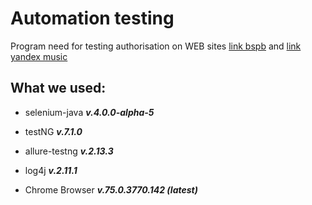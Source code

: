 # Automation testing

Program need for testing authorisation on WEB sites [link bspb](https://idemo.bspb.ru) and [link yandex music](https://music.yandex.ru/home)
## What we used:
 
- selenium-java  _**v.4.0.0-alpha-5**_
 
 - testNG         _**v.7.1.0**_
 
 - allure-testng  _**v.2.13.3**_
 
 - log4j          _**v.2.11.1**_
 
 - Chrome Browser _**v.75.0.3770.142 (latest)**_
